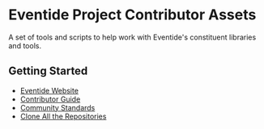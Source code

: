 # Eventide Project Contributor Assets

A set of tools and scripts to help work with Eventide's constituent libraries and tools.

## Getting Started

- [Eventide Website](https://eventide-project.org/)
- [Contributor Guide](https://github.com/eventide-project/contributor-assets/blob/master/contributor-guide/contributor-guide.md)
- [Community Standards](https://github.com/eventide-project/contributor-assets/blob/master/community-standards.md)
- [Clone All the Repositories](https://github.com/eventide-project/contributor-assets/blob/master/get-projects.md)
